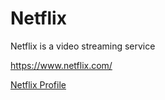 # Netflix
Netflix is a video streaming service

https://www.netflix.com/

[Netflix Profile](netflix.yaml)